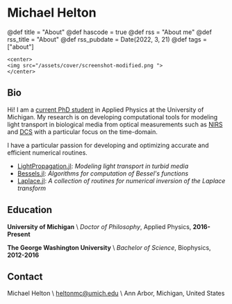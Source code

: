 # Michael Helton

@def title = "About"
@def hascode = true
@def rss = "About me"
@def rss_title = "About"
@def rss_pubdate = Date(2022, 3, 21)
@def tags = ["about"]

~~~
<center>
<img src="/assets/cover/screenshot-modified.png ">
</center>
~~~

## Bio

Hi! I am a [current PhD student](https://lsa.umich.edu/appliedphysics/people/graduate-students/michael-helton.html) in Applied Physics at the University of Michigan.
My research is on developing computational tools for modeling light transport in biological media from optical measurements such
as [NIRS](https://en.wikipedia.org/wiki/Near-infrared_spectroscopy) and [DCS](https://en.wikipedia.org/wiki/Diffusing-wave_spectroscopy)
with a particular focus on the time-domain.

I have a particular passion for developing and optimizing accurate and efficient numerical routines.
* [LightPropagation.jl](https://github.com/heltonmc/LightPropagation.jl): _Modeling light transport in turbid media_
* [Bessels.jl](https://github.com/heltonmc/Bessels.jl): _Algorithms for computation of Bessel's functions_
* [Laplace.jl](https://github.com/heltonmc/Laplace.jl): _A collection of routines for numerical inversion of the Laplace transform_

## Education

**University of Michigan** \\
_Doctor of Philosophy_, Applied Physics, **2016-Present**

**The George Washington University** \\
_Bachelor of Science_, Biophysics, **2012-2016**

## Contact
Michael Helton \\
heltonmc@umich.edu \\
Ann Arbor, Michigan, United States
